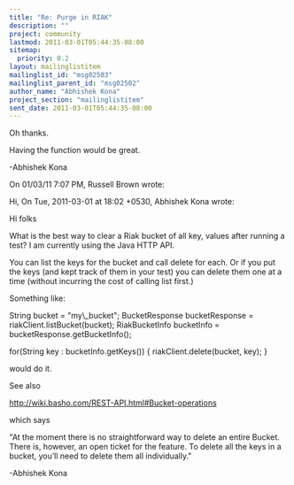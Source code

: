 ```yaml
---
title: "Re: Purge in RIAK"
description: ""
project: community
lastmod: 2011-03-01T05:44:35-08:00
sitemap:
  priority: 0.2
layout: mailinglistitem
mailinglist_id: "msg02503"
mailinglist_parent_id: "msg02502"
author_name: "Abhishek Kona"
project_section: "mailinglistitem"
sent_date: 2011-03-01T05:44:35-08:00
---
```


Oh thanks.

Having the function would be great.

-Abhishek Kona

On 01/03/11 7:07 PM, Russell Brown wrote:

Hi,
On Tue, 2011-03-01 at 18:02 +0530, Abhishek Kona wrote:

Hi folks

What is the best way to clear a Riak bucket of all key, values after
running a test?
I am currently using the Java HTTP API.

You can list the keys for the bucket and call delete for each. Or if you
put the keys (and kept track of them in your test) you can delete them
one at a time (without incurring the cost of calling list first.)

Something like:

 String bucket = "my\\_bucket";
 BucketResponse bucketResponse = riakClient.listBucket(bucket);
 RiakBucketInfo bucketInfo = bucketResponse.getBucketInfo();

 for(String key : bucketInfo.getKeys()) {
 riakClient.delete(bucket, key);
 }


would do it.

See also

http://wiki.basho.com/REST-API.html#Bucket-operations

which says

"At the moment there is no straightforward way to delete an entire
Bucket. There is, however, an open ticket for the feature. To delete all
the keys in a bucket, you’ll need to delete them all individually."


-Abhishek Kona

